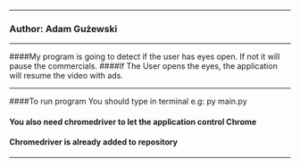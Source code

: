 ****************************************************************************************

### Author: Adam Gużewski
****************************************************************************************

####My program is going to detect if the user has eyes open. If not it will pause the commercials.
####If The User opens the eyes, the application will resume the video with ads.
****************************************************************************************

####To run program You should type in terminal e.g: py main.py
#### You also need chromedriver to let the application control Chrome
#### Chromedriver is already added to repository
****************************************************************************************